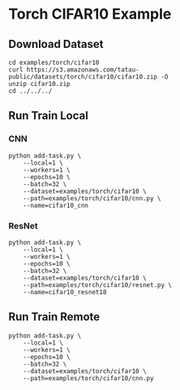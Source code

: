 # Torch CIFAR10 Example

## Download Dataset

```shell
cd examples/torch/cifar10
curl https://s3.amazonaws.com/tatau-public/datasets/torch/cifar10/cifar10.zip -O
unzip cifar10.zip
cd ../../../
```

## Run Train Local

### CNN

```shell
python add-task.py \
    --local=1 \
    --workers=1 \
    --epochs=10 \
    --batch=32 \
    --dataset=examples/torch/cifar10 \
    --path=examples/torch/cifar10/cnn.py \
    --name=cifar10_cnn
```

### ResNet

```shell
python add-task.py \
    --local=1 \
    --workers=1 \
    --epochs=10 \
    --batch=32 \
    --dataset=examples/torch/cifar10 \
    --path=examples/torch/cifar10/resnet.py \
    --name=cifar10_resnet18
```

## Run Train Remote

```shell
python add-task.py \
    --local=1 \
    --workers=1 \
    --epochs=10 \
    --batch=32 \
    --dataset=examples/torch/cifar10 \
    --path=examples/torch/cifar10/cnn.py
```